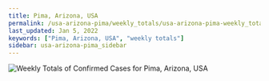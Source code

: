 ```yaml
---
title: Pima, Arizona, USA
permalink: /usa-arizona-pima/weekly_totals/usa-arizona-pima-weekly_totals.html
last_updated: Jan 5, 2022
keywords: ["Pima, Arizona, USA", "weekly totals"]
sidebar: usa-arizona-pima_sidebar
---
```


![Weekly Totals of Confirmed Cases for Pima, Arizona, USA](/covid_tracker/images/graphs/usa-arizona-pima-weekly_totals_graph.png)
